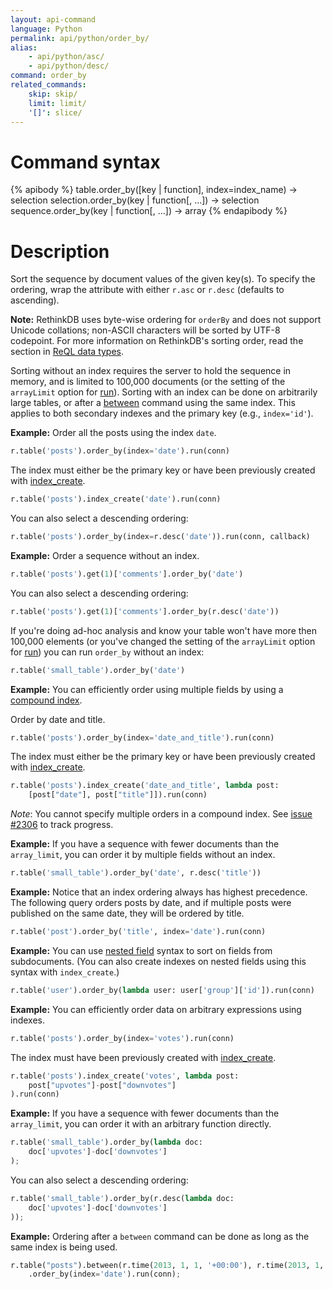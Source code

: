 ```yaml
---
layout: api-command
language: Python
permalink: api/python/order_by/
alias:
    - api/python/asc/
    - api/python/desc/
command: order_by
related_commands:
    skip: skip/
    limit: limit/
    '[]': slice/
---
```


# Command syntax #

{% apibody %}
table.order_by([key | function], index=index_name) &rarr; selection<stream>
selection.order_by(key | function[, ...]) &rarr; selection<array>
sequence.order_by(key | function[, ...]) &rarr; array
{% endapibody %}

# Description #

Sort the sequence by document values of the given key(s). To specify
the ordering, wrap the attribute with either `r.asc` or `r.desc`
(defaults to ascending).

__Note:__ RethinkDB uses byte-wise ordering for `orderBy` and does not support Unicode collations; non-ASCII characters will be sorted by UTF-8 codepoint. For more information on RethinkDB's sorting order, read the section in [ReQL data types](/docs/data-types/#sorting-order).

Sorting without an index requires the server to hold the sequence in
memory, and is limited to 100,000 documents (or the setting of the `arrayLimit` option for [run](/api/python/run)). Sorting with an index can
be done on arbitrarily large tables, or after a [between](/api/python/between/) command
using the same index. This applies to both secondary indexes and the primary key (e.g., `index='id'`).

__Example:__ Order all the posts using the index `date`.   

```py
r.table('posts').order_by(index='date').run(conn)
```

The index must either be the primary key or have been previously created with [index_create](/api/python/index_create/).

```py
r.table('posts').index_create('date').run(conn)
```

You can also select a descending ordering:

```py
r.table('posts').order_by(index=r.desc('date')).run(conn, callback)
```

__Example:__ Order a sequence without an index.

```py
r.table('posts').get(1)['comments'].order_by('date')
```

You can also select a descending ordering:

```py
r.table('posts').get(1)['comments'].order_by(r.desc('date'))
```

If you're doing ad-hoc analysis and know your table won't have more then 100,000
elements (or you've changed the setting of the `arrayLimit` option for [run](/api/python/run)) you can run `order_by` without an index:

```py
r.table('small_table').order_by('date')
```

__Example:__ You can efficiently order using multiple fields by using a
[compound index](http://www.rethinkdb.com/docs/secondary-indexes/python/).

Order by date and title.

```py
r.table('posts').order_by(index='date_and_title').run(conn)
```

The index must either be the primary key or have been previously created with [index_create](/api/python/index_create/).

```py
r.table('posts').index_create('date_and_title', lambda post:
    [post["date"], post["title"]]).run(conn)
```

_Note_: You cannot specify multiple orders in a compound index. See [issue #2306](https://github.com/rethinkdb/rethinkdb/issues/2306)
to track progress.

__Example:__ If you have a sequence with fewer documents than the `array_limit`, you can order it
by multiple fields without an index.

```py
r.table('small_table').order_by('date', r.desc('title'))
```

__Example:__ Notice that an index ordering always has highest
precedence. The following query orders posts by date, and if multiple
posts were published on the same date, they will be ordered by title.

```py
r.table('post').order_by('title', index='date').run(conn)
```
__Example:__ You can use [nested field](/docs/cookbook/python/#filtering-based-on-nested-fields) syntax to sort on fields from subdocuments. (You can also create indexes on nested fields using this syntax with `index_create`.)

```py
r.table('user').order_by(lambda user: user['group']['id']).run(conn)
```

__Example:__ You can efficiently order data on arbitrary expressions using indexes.

```py
r.table('posts').order_by(index='votes').run(conn)
```

The index must have been previously created with [index_create](/api/ruby/index_create/).

```py
r.table('posts').index_create('votes', lambda post:
    post["upvotes"]-post["downvotes"]
).run(conn)
```

__Example:__ If you have a sequence with fewer documents than the `array_limit`, you can order it with an arbitrary function directly.

```py
r.table('small_table').order_by(lambda doc:
    doc['upvotes']-doc['downvotes']
);
```

You can also select a descending ordering:

```py
r.table('small_table').order_by(r.desc(lambda doc:
    doc['upvotes']-doc['downvotes']
));
```

__Example:__ Ordering after a `between` command can be done as long as the same index is being used.

```py
r.table("posts").between(r.time(2013, 1, 1, '+00:00'), r.time(2013, 1, 1, '+00:00'), index='date')
    .order_by(index='date').run(conn);
```


